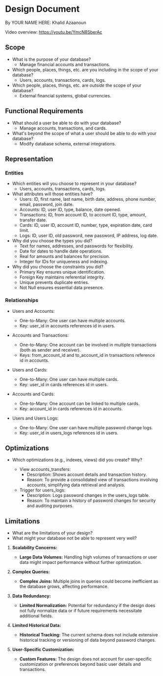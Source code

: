 # Design Document

By YOUR NAME HERE: Khalid Azaanoun

Video overview: <https://youtu.be/YmcN8SberAc>

## Scope

* What is the purpose of your database?
    * Manage financial accounts and transactions.
* Which people, places, things, etc. are you including in the scope of your database?
    * Users, accounts, transactions, cards, logs.
* Which people, places, things, etc. are *outside* the scope of your database?
    * External financial systems, global currencies.

## Functional Requirements

* What should a user be able to do with your database?
    * Manage accounts, transactions, and cards.
* What's beyond the scope of what a user should be able to do with your database?
    * Modify database schema, external integrations.

## Representation

### Entities

* Which entities will you choose to represent in your database?
    * Users, accounts, transactions, cards, logs.
* What attributes will those entities have?
    * Users: ID, first name, last name, birth date, address, phone number, email, password, join date.
    * Accounts: ID, user ID, type, balance, date opened.
    * Transactions: ID, from account ID, to account ID, type, amount, transfer date.
    * Cards: ID, user ID, account ID, number, type, expiration date, card limit.
    * Logs: ID, user ID, old password, new password, IP address, log date.
* Why did you choose the types you did?
    * Text for names, addresses, and passwords for flexibility.
    * Date for dates to handle date operations.
    * Real for amounts and balances for precision.
    * Integer for IDs for uniqueness and indexing.
* Why did you choose the constraints you did?
    * Primary Key ensures unique identification.
    * Foreign Key maintains referential integrity.
    * Unique prevents duplicate entries.
    * Not Null ensures essential data presence.

### Relationships

* Users and Accounts:

    * One-to-Many: One user can have multiple accounts.
    * Key: user_id in accounts references id in users.

* Accounts and Transactions:

    * One-to-Many: One account can be involved in multiple transactions (both as sender and receiver).
    * Keys: from_account_id and to_account_id in transactions reference id in accounts.

* Users and Cards:

    * One-to-Many: One user can have multiple cards.
    * Key: user_id in cards references id in users.

* Accounts and Cards:

    * One-to-Many: One account can be linked to multiple cards.
    * Key: account_id in cards references id in accounts.

* Users and Users Logs:

    * One-to-Many: One user can have multiple password change logs.
    * Key: user_id in users_logs references id in users.


## Optimizations

* Which optimizations (e.g., indexes, views) did you create? Why?

    * View accounts_transfers:
        * Description: Shows account details and transaction history.
        * Reason: To provide a consolidated view of transactions involving accounts, simplifying data retrieval and analysis.
    * Trigger for users_logs:
        * Description: Logs password changes in the users_logs table.
        * Reason: To maintain a history of password changes for security and auditing purposes.

## Limitations

* What are the limitations of your design?
* What might your database not be able to represent very well?

1. **Scalability Concerns:**
   - **Large Data Volumes:** Handling high volumes of transactions or user data might impact performance without further optimization.

2. **Complex Queries:**
   - **Complex Joins:** Multiple joins in queries could become inefficient as the database grows, affecting performance.

3. **Data Redundancy:**
   - **Limited Normalization:** Potential for redundancy if the design does not fully normalize data or if future requirements necessitate additional fields.

4. **Limited Historical Data:**
   - **Historical Tracking:** The current schema does not include extensive historical tracking or versioning of data beyond password changes.

5. **User-Specific Customization:**
   - **Custom Features:** The design does not account for user-specific customization or preferences beyond basic user details and transactions.
